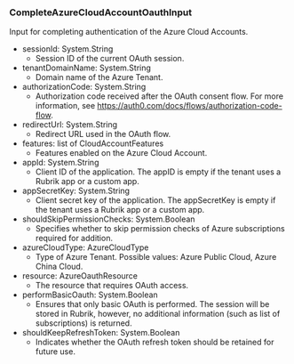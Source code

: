 ### CompleteAzureCloudAccountOauthInput
Input for completing authentication of the Azure Cloud Accounts.

- sessionId: System.String
  - Session ID of the current OAuth session.
- tenantDomainName: System.String
  - Domain name of the Azure Tenant.
- authorizationCode: System.String
  - Authorization code received after the OAuth consent flow. For more information, see https://auth0.com/docs/flows/authorization-code-flow.
- redirectUrl: System.String
  - Redirect URL used in the OAuth flow.
- features: list of CloudAccountFeatures
  - Features enabled on the Azure Cloud Account.
- appId: System.String
  - Client ID of the application. The appID is empty if the tenant uses a Rubrik app or a custom app.
- appSecretKey: System.String
  - Client secret key of the application. The appSecretKey is empty if the tenant uses a Rubrik app or a custom app.
- shouldSkipPermissionChecks: System.Boolean
  - Specifies whether to skip permission checks of Azure subscriptions required for addition.
- azureCloudType: AzureCloudType
  - Type of Azure Tenant. Possible values: Azure Public Cloud, Azure China Cloud.
- resource: AzureOauthResource
  - The resource that requires OAuth access.
- performBasicOauth: System.Boolean
  - Ensures that only basic OAuth is performed. The session will be stored in Rubrik, however, no additional information (such as list of subscriptions) is returned.
- shouldKeepRefreshToken: System.Boolean
  - Indicates whether the OAuth refresh token should be retained for future use.
